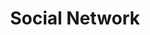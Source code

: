 ---
title: Social Network
target: https://github.com/Blueprint-uServices/blueprint/tree/main/examples/dsb_sn
description: Social Network application from the DeathStarBench microservice benchmarking suite.
---